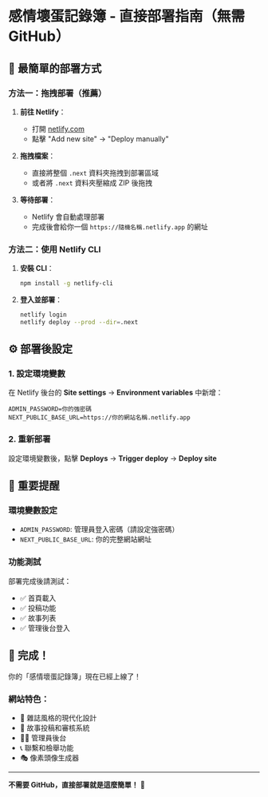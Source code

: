 # 感情壞蛋記錄簿 - 直接部署指南（無需 GitHub）

## 🎯 最簡單的部署方式

### 方法一：拖拽部署（推薦）

1. **前往 Netlify**：
   - 打開 [netlify.com](https://netlify.com)
   - 點擊 "Add new site" → "Deploy manually"

2. **拖拽檔案**：
   - 直接將整個 `.next` 資料夾拖拽到部署區域
   - 或者將 `.next` 資料夾壓縮成 ZIP 後拖拽

3. **等待部署**：
   - Netlify 會自動處理部署
   - 完成後會給你一個 `https://隨機名稱.netlify.app` 的網址

### 方法二：使用 Netlify CLI

1. **安裝 CLI**：
   ```bash
   npm install -g netlify-cli
   ```

2. **登入並部署**：
   ```bash
   netlify login
   netlify deploy --prod --dir=.next
   ```

## ⚙️ 部署後設定

### 1. 設定環境變數

在 Netlify 後台的 **Site settings** → **Environment variables** 中新增：

```
ADMIN_PASSWORD=你的強密碼
NEXT_PUBLIC_BASE_URL=https://你的網站名稱.netlify.app
```

### 2. 重新部署

設定環境變數後，點擊 **Deploys** → **Trigger deploy** → **Deploy site**

## 🔧 重要提醒

### 環境變數設定
- `ADMIN_PASSWORD`: 管理員登入密碼（請設定強密碼）
- `NEXT_PUBLIC_BASE_URL`: 你的完整網站網址

### 功能測試
部署完成後請測試：
- ✅ 首頁載入
- ✅ 投稿功能
- ✅ 故事列表
- ✅ 管理後台登入

## 🎊 完成！

你的「感情壞蛋記錄簿」現在已經上線了！

### 網站特色：
- 🎨 雜誌風格的現代化設計
- 📝 故事投稿和審核系統
- 👨‍💼 管理員後台
- 📞 聯繫和檢舉功能
- 🎭 像素頭像生成器

---

**不需要 GitHub，直接部署就是這麼簡單！** 🚀
